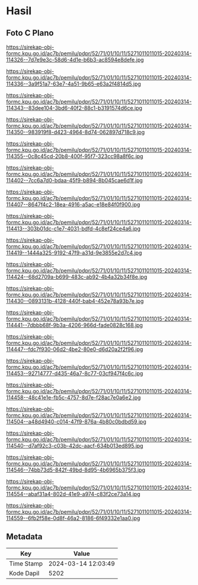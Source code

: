 # Hasil

## Foto C Plano

https://sirekap-obj-formc.kpu.go.id/ac7b/pemilu/pdpr/52/71/01/10/11/5271011011015-20240314-114326--7d7e9e3c-58d6-4d1e-b6b3-ac8594e8defe.jpg

https://sirekap-obj-formc.kpu.go.id/ac7b/pemilu/pdpr/52/71/01/10/11/5271011011015-20240314-114336--3a9f51a7-63e7-4a51-9b65-e63a2f4814d5.jpg

https://sirekap-obj-formc.kpu.go.id/ac7b/pemilu/pdpr/52/71/01/10/11/5271011011015-20240314-114343--83dee104-3bd6-40f2-88c1-b3191574d6ce.jpg

https://sirekap-obj-formc.kpu.go.id/ac7b/pemilu/pdpr/52/71/01/10/11/5271011011015-20240314-114350--983919f8-d423-4964-8d74-062897d718c9.jpg

https://sirekap-obj-formc.kpu.go.id/ac7b/pemilu/pdpr/52/71/01/10/11/5271011011015-20240314-114355--0c8c45cd-20b8-400f-95f7-323cc98a8f6c.jpg

https://sirekap-obj-formc.kpu.go.id/ac7b/pemilu/pdpr/52/71/01/10/11/5271011011015-20240314-114402--7cc6a7d0-bdaa-45f9-b894-8b045cae6d1f.jpg

https://sirekap-obj-formc.kpu.go.id/ac7b/pemilu/pdpr/52/71/01/10/11/5271011011015-20240314-114407--8647f4c2-18ea-4916-a5ac-e18e84f0f900.jpg

https://sirekap-obj-formc.kpu.go.id/ac7b/pemilu/pdpr/52/71/01/10/11/5271011011015-20240314-114413--303b01dc-c1e7-4031-bdfd-4c8ef24ce4a6.jpg

https://sirekap-obj-formc.kpu.go.id/ac7b/pemilu/pdpr/52/71/01/10/11/5271011011015-20240314-114419--1444a325-9192-47f9-a31d-9e3855e2d7c4.jpg

https://sirekap-obj-formc.kpu.go.id/ac7b/pemilu/pdpr/52/71/01/10/11/5271011011015-20240314-114424--68d2709a-b699-483c-ab92-4b4a32b34f8e.jpg

https://sirekap-obj-formc.kpu.go.id/ac7b/pemilu/pdpr/52/71/01/10/11/5271011011015-20240314-114430--0893131b-4128-440f-bab4-452e78a93b7e.jpg

https://sirekap-obj-formc.kpu.go.id/ac7b/pemilu/pdpr/52/71/01/10/11/5271011011015-20240314-114441--7dbbb68f-9b3a-4206-966d-fade0828c168.jpg

https://sirekap-obj-formc.kpu.go.id/ac7b/pemilu/pdpr/52/71/01/10/11/5271011011015-20240314-114447--fdc7f930-06d2-4be2-80e0-d6d20a2f2f96.jpg

https://sirekap-obj-formc.kpu.go.id/ac7b/pemilu/pdpr/52/71/01/10/11/5271011011015-20240314-114453--92714777-d435-46a7-8c77-03cf947f4c6c.jpg

https://sirekap-obj-formc.kpu.go.id/ac7b/pemilu/pdpr/52/71/01/10/11/5271011011015-20240314-114458--48c41e1e-fb5c-4757-8d7e-f28ac7e0a6e2.jpg

https://sirekap-obj-formc.kpu.go.id/ac7b/pemilu/pdpr/52/71/01/10/11/5271011011015-20240314-114504--a48d4940-c014-47f9-876a-4b80c0bdbd59.jpg

https://sirekap-obj-formc.kpu.go.id/ac7b/pemilu/pdpr/52/71/01/10/11/5271011011015-20240314-114540--d7af92c3-c03b-42dc-aacf-634b013ed895.jpg

https://sirekap-obj-formc.kpu.go.id/ac7b/pemilu/pdpr/52/71/01/10/11/5271011011015-20240314-114546--74bb73d5-842f-49bd-8d95-4b6965b375f3.jpg

https://sirekap-obj-formc.kpu.go.id/ac7b/pemilu/pdpr/52/71/01/10/11/5271011011015-20240314-114554--abaf31a4-802d-41e9-a974-c83f2ce73a14.jpg

https://sirekap-obj-formc.kpu.go.id/ac7b/pemilu/pdpr/52/71/01/10/11/5271011011015-20240314-114559--6fb2f58e-0d8f-46a2-8186-6f49332e1aa0.jpg


## Metadata

| Key        | Value               |
| ---------- | ------------------- |
| Time Stamp | 2024-03-14 12:03:49 |
| Kode Dapil | 5202                |



